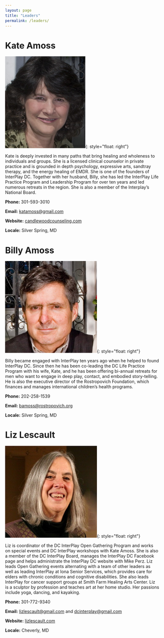```yaml
---
layout: page
title: "Leaders"
permalink: /leaders/
---
```


# Kate Amoss

![Kate Amoss](/assets/images/Kate-Amoss.jpg "Kate Amoss"){: style="float: right"}

Kate is deeply invested in many paths that bring healing and wholeness to individuals and groups. She is a licensed clinical counselor in private practice and is grounded in depth psychology, expressive arts, sandtray therapy, and the energy healing of EMDR. She is one of the founders of InterPlay DC. Together with her husband, Billy, she has led the InterPlay Life Practice Program and Leadership Program for over ten years and led numerous retreats in the region. She is also a member of the Interplay’s National Board.

**Phone:** 301-593-3010

**Email:** <katamoss@gmail.com>

**Website:** <a href="https://www.candlewoodcounseling.com/" target="_blank">candlewoodcounseling.com</a>

**Locale:** Silver Spring, MD

# Billy Amoss

![Billy Amoss](/assets/images/Billy-Amoss.jpg "Billy Amoss"){: style="float: right"}

Billy became engaged with InterPlay ten years ago when he helped to found InterPlay DC. Since then he has been co-leading the DC Life Practice Program with his wife, Kate, and he has been offering bi-annual retreats for men who want to engage in deep play, contact, and embodied story-telling. He is also the executive director of the Rostropovich Foundation, which finances and manages international children’s health programs.

**Phone:** 202-258-1539

**Email:** <bamoss@rostropovich.org>

**Locale:** Silver Spring, MD

# Liz Lescault

![Liz Lescault](/assets/images/Liz-Lescault.jpg "Liz Lescault"){: style="float: right"}

Liz is coordinator of the DC InterPlay Open Gathering Program and works on special events and DC InterPlay workshops with Kate Amoss. She is also a member of the DC InterPlay Board, manages the InterPlay DC Facebook page and helps administrate the InterPlay DC website with Mike Perz. Liz leads Open Gathering events alternating with a team of other leaders as well as leading InterPlay at Iona Senior Services, which provides care for elders with chronic conditions and cognitive disabilities. She also leads InterPlay for cancer support groups at Smith Farm Healing Arts Center. Liz is a sculptor by profession and teaches art at her home studio. Her passions include yoga, dancing, and kayaking.

**Phone:** 301-772-9340

**Email:** <lizlescault@gmail.com> and <dcinterplay@gmail.com>

**Website:** <a href="https://www.lizlescault.com/" target="_blank">lizlescault.com</a>

**Locale:** Cheverly, MD
